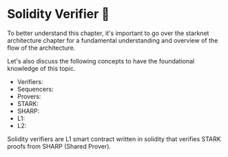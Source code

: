 # Solidity Verifier 🚧

To better understand this chapter, it's important to go over the starknet architecture chapter for a fundamental understanding and overview of the flow of the architecture. 

Let's also discuss the following concepts to have the foundational knowledge of this topic.

* Verifiers:
* Sequencers:
* Provers:
* STARK:
* SHARP:
* L1:
* L2:

Solidity verifiers are L1 smart contract written in solidity that verifies STARK proofs from SHARP (Shared Prover).